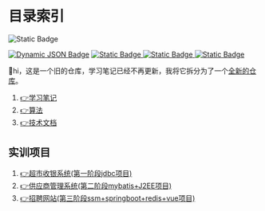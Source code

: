 # 目录索引
<img alt="Static Badge" src="https://img.shields.io/badge/language-Java-blue">

<a href="https://github.com/HmEJ"><img alt="Dynamic JSON Badge" src="https://img.shields.io/badge/dynamic/json?url=https%3A%2F%2Fapi.spencerwoo.com%2Fsubstats%2F%3Fsource%3Dgithub%26queryKey%3DHmEJ&query=%24.data.totalSubs&suffix=%20followers&logo=github&label=HmEJ" ></a>
<a href="https://www.instagram.com/j.elmo/"><img alt="Static Badge" src="https://img.shields.io/badge/nothing-fllowme-brightgreen?logo=instagram&logoColor=ffffff&label=j.elmo">
</a>
<a href="https://www.youtube.com/channel/UC7Qfl9xgFGr3hT3zRXqAeEA"><img alt="Static Badge" src="https://img.shields.io/badge/nothing-followme-brightgreen?logo=youtube&logoColor=DC143C&label=j.elmo">
</a>
<a href="https://www.douyin.com/user/MS4wLjABAAAAtanaGDoe_VRcpfRVAsEoYSTvSf4AnjXw2qPgWDvaosw"><img alt="Static Badge" src="https://img.shields.io/badge/%E6%8A%96%E9%9F%B3-%E9%97%9C%E6%B3%A8%E6%88%91-brightgreen?logo=tiktok">
</a>

👋hi，这是一个旧的仓库，学习笔记已经不再更新，我将它拆分为了一个[全新的仓库](https://github.com/HmEJ/StudyNotes)。

1. [👉学习笔记](Study_Notes)
2. [👉算法](Algorithm)
3. [👉技术文档](Technical_Documention)

## 实训项目
1. [👉超市收银系统(第一阶段jdbc项目)](Project/Project01)
2. [👉供应商管理系统(第二阶段mybatis+J2EE项目)](Project/Project02/)
3. [👉招聘网站(第三阶段ssm+springboot+redis+vue项目)](Project/Project03/)
